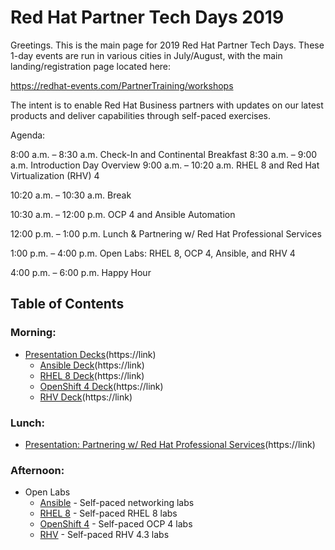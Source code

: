 # Red Hat Partner Tech Days 2019


Greetings. This is the main page for 2019 Red Hat Partner Tech Days. These 1-day events are run in various cities in July/August, with the main landing/registration page located here:

https://redhat-events.com/PartnerTraining/workshops

The intent is to enable Red Hat Business partners with updates on our latest products and deliver capabilities through self-paced exercises.  

Agenda:

8:00 a.m. – 8:30 a.m.	Check-In and Continental Breakfast
8:30 a.m. – 9:00 a.m.	Introduction Day Overview
9:00 a.m. – 10:20 a.m.	RHEL 8 and Red Hat Virtualization (RHV) 4

10:20 a.m. – 10:30 a.m.	Break

10:30 a.m. – 12:00 p.m.	OCP 4 and Ansible Automation

12:00 p.m. – 1:00 p.m.	Lunch & Partnering w/ Red Hat Professional Services

1:00 p.m. – 4:00 p.m.	Open Labs: RHEL 8, OCP 4, Ansible, and RHV 4

4:00 p.m. – 6:00 p.m.	Happy Hour


## Table of Contents

### Morning:

  * [Presentation Decks](link)(https://link) 
     - [Ansible Deck](link)(https://link)
     - [RHEL 8 Deck](link)(https://link)
     - [OpenShift 4 Deck](link)(https://link) 
     - [RHV Deck](link)(https://link)
  
### Lunch: 

  * [Presentation: Partnering w/ Red Hat Professional Services](link)(https://link) 

### Afternoon:

  * Open Labs
    - [Ansible](link) - Self-paced networking labs
    - [RHEL 8](link) - Self-paced RHEL 8 labs 
    - [OpenShift 4](link) - Self-paced OCP 4 labs 
    - [RHV](link) - Self-paced RHV 4.3 labs 

